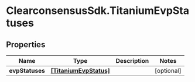 # ClearconsensusSdk.TitaniumEvpStatuses

## Properties

Name | Type | Description | Notes
------------ | ------------- | ------------- | -------------
**evpStatuses** | [**[TitaniumEvpStatus]**](TitaniumEvpStatus.md) |  | [optional] 


